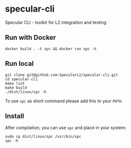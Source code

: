 # specular-cli
Specular CLI - toolkit for L2 integration and testing

## Run with Docker

```shell
docker build . -t spc && docker run spc -h
```

## Run local

```shell
git clone git@github.com:SpecularL2/specular-cli.git
cd specular-cli
make lint
make build
./dist/linux/spc -h
```

To use `spc` as short command please add this to your `PATH`.

## Install

After compilation, you can use `spc` and place in your system:

```shell
sudo cp dist/linux/spc /usr/bin/spc
spc -h
```
